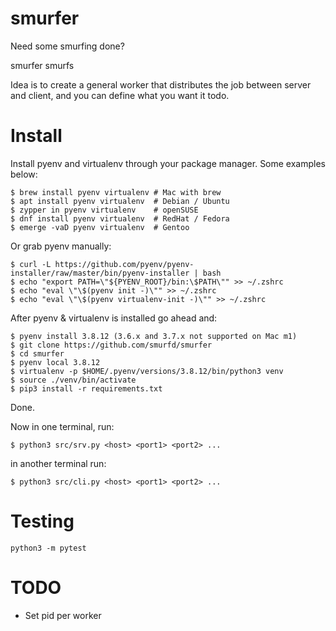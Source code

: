 # smurfer
Need some smurfing done?

smurfer smurfs

Idea is to create a general worker that distributes the job between server and client, and you can define what you want it todo.

# Install
Install pyenv and virtualenv through your package manager. Some examples below:
```
$ brew install pyenv virtualenv # Mac with brew
$ apt install pyenv virtualenv  # Debian / Ubuntu
$ zypper in pyenv virtualenv    # openSUSE
$ dnf install pyenv virtualenv  # RedHat / Fedora
$ emerge -vaD pyenv virtualenv  # Gentoo
```
Or grab pyenv manually:
```
$ curl -L https://github.com/pyenv/pyenv-installer/raw/master/bin/pyenv-installer | bash
$ echo "export PATH=\"${PYENV_ROOT}/bin:\$PATH\"" >> ~/.zshrc
$ echo "eval \"\$(pyenv init -)\"" >> ~/.zshrc
$ echo "eval \"\$(pyenv virtualenv-init -)\"" >> ~/.zshrc
```
After pyenv & virtualenv is installed go ahead and:
```
$ pyenv install 3.8.12 (3.6.x and 3.7.x not supported on Mac m1)
$ git clone https://github.com/smurfd/smurfer
$ cd smurfer
$ pyenv local 3.8.12
$ virtualenv -p $HOME/.pyenv/versions/3.8.12/bin/python3 venv
$ source ./venv/bin/activate
$ pip3 install -r requirements.txt
```
Done.

Now in one terminal, run:
```
$ python3 src/srv.py <host> <port1> <port2> ...
```
in another terminal run:
```
$ python3 src/cli.py <host> <port1> <port2> ...
```
# Testing
`python3 -m pytest`

# TODO
- Set pid per worker
